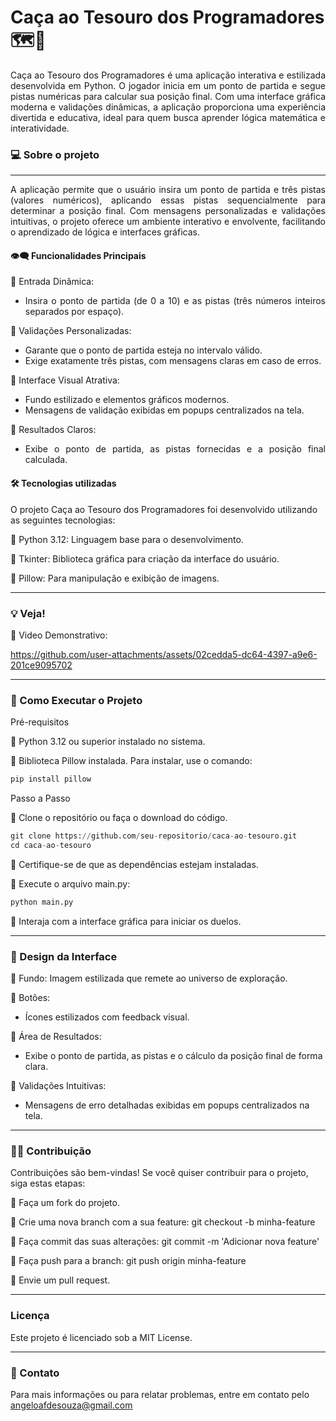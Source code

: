 # Caça ao Tesouro dos Programadores 🗺️💎

<div align="justify">Caça ao Tesouro dos Programadores é uma aplicação interativa e estilizada desenvolvida em Python. O jogador inicia em um ponto de partida e segue pistas numéricas para calcular sua posição final. Com uma interface gráfica moderna e validações dinâmicas, a aplicação proporciona uma experiência divertida e educativa, ideal para quem busca aprender lógica matemática e interatividade.</div>

### 💻 Sobre o projeto
---

<div align="justify">A aplicação permite que o usuário insira um ponto de partida e três pistas (valores numéricos), aplicando essas pistas sequencialmente para determinar a posição final. Com mensagens personalizadas e validações intuitivas, o projeto oferece um ambiente interativo e envolvente, facilitando o aprendizado de lógica e interfaces gráficas.


#### 👁️‍🗨️ Funcionalidades Principais

🔹 Entrada Dinâmica:

   - Insira o ponto de partida (de 0 a 10) e as pistas (três números inteiros separados por espaço).

🔹 Validações Personalizadas:

   - Garante que o ponto de partida esteja no intervalo válido.
   - Exige exatamente três pistas, com mensagens claras em caso de erros.

🔹 Interface Visual Atrativa:

   - Fundo estilizado e elementos gráficos modernos.
   - Mensagens de validação exibidas em popups centralizados na tela.

🔹 Resultados Claros:

   - Exibe o ponto de partida, as pistas fornecidas e a posição final calculada.

</div>

#### 🛠 Tecnologias utilizadas

O projeto Caça ao Tesouro dos Programadores foi desenvolvido utilizando as seguintes tecnologias:

🔹 Python 3.12: Linguagem base para o desenvolvimento.

🔹 Tkinter: Biblioteca gráfica para criação da interface do usuário.

🔹 Pillow: Para manipulação e exibição de imagens.

---

### 💡 Veja!

🔹 Video Demonstrativo:



https://github.com/user-attachments/assets/02cedda5-dc64-4397-a9e6-201ce9095702




---

### 🔧 Como Executar o Projeto
Pré-requisitos

🔹 Python 3.12 ou superior instalado no sistema.

🔹 Biblioteca Pillow instalada. Para instalar, use o comando:

```python
pip install pillow
```
Passo a Passo

🔹 Clone o repositório ou faça o download do código.
```python
git clone https://github.com/seu-repositorio/caca-ao-tesouro.git
cd caca-ao-tesouro
```
🔹 Certifique-se de que as dependências estejam instaladas.

🔹 Execute o arquivo main.py:
```python
python main.py
```
🔹 Interaja com a interface gráfica para iniciar os duelos.

---

### 🎨 Design da Interface

🔹 Fundo: Imagem estilizada que remete ao universo de exploração.

🔹 Botões:

  - Ícones estilizados com feedback visual.

🔹 Área de Resultados:

  - Exibe o ponto de partida, as pistas e o cálculo da posição final de forma clara.

🔹 Validações Intuitivas:

  - Mensagens de erro detalhadas exibidas em popups centralizados na tela.

---

###  🤝🏻 Contribuição

Contribuições são bem-vindas! Se você quiser contribuir para o projeto, siga estas etapas:

🔹 Faça um fork do projeto.

🔹 Crie uma nova branch com a sua feature: git checkout -b minha-feature

🔹 Faça commit das suas alterações: git commit -m 'Adicionar nova feature'

🔹 Faça push para a branch: git push origin minha-feature

🔹 Envie um pull request.

---
### Licença

Este projeto é licenciado sob a MIT License.

---
### 📧 Contato
Para mais informações ou para relatar problemas, entre em contato pelo angeloafdesouza@gmail.com
